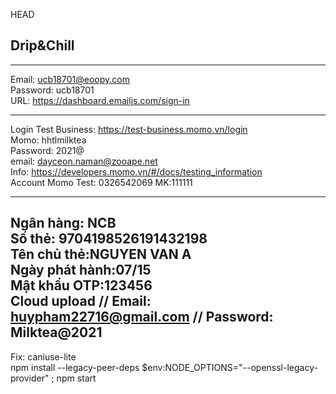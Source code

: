  HEAD
## Drip&Chill
---
Email: ucb18701@eoopy.com  
Password: ucb18701  
URL: https://dashboard.emailjs.com/sign-in  
  
---
Login Test Business: https://test-business.momo.vn/login  
Momo: hhtlmilktea  
Password: 2021@  
email: dayceon.naman@zooape.net  
Info: https://developers.momo.vn/#/docs/testing_information  
Account Momo Test: 0326542069 MK:111111  

---
Ngân hàng: NCB  
Số thẻ: 9704198526191432198  
Tên chủ thẻ:NGUYEN VAN A  
Ngày phát hành:07/15  
Mật khẩu OTP:123456  
Cloud upload
    // Email: huypham22716@gmail.com
    // Password: Milktea@2021
---
Fix: caniuse-lite  
npm install --legacy-peer-deps
$env:NODE_OPTIONS="--openssl-legacy-provider" ; npm start
